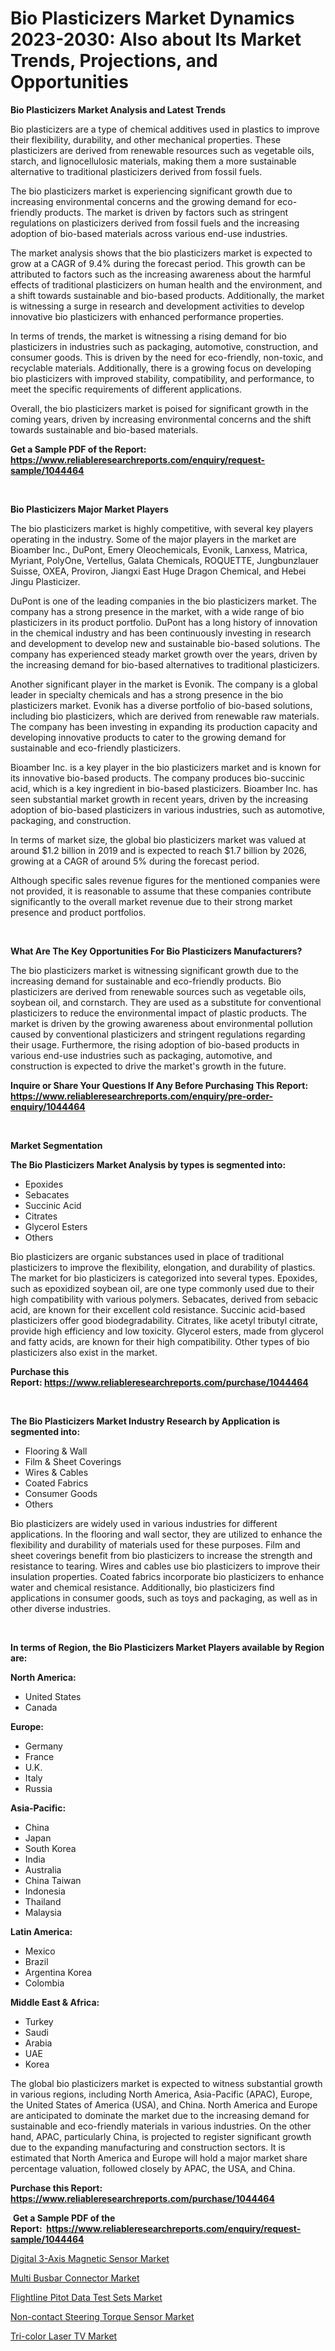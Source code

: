 <p><h1>Bio Plasticizers Market Dynamics 2023-2030: Also about Its Market Trends, Projections, and Opportunities</h1></p><p><strong>Bio Plasticizers Market Analysis and Latest Trends</strong></p>
<p><p>Bio plasticizers are a type of chemical additives used in plastics to improve their flexibility, durability, and other mechanical properties. These plasticizers are derived from renewable resources such as vegetable oils, starch, and lignocellulosic materials, making them a more sustainable alternative to traditional plasticizers derived from fossil fuels.</p><p>The bio plasticizers market is experiencing significant growth due to increasing environmental concerns and the growing demand for eco-friendly products. The market is driven by factors such as stringent regulations on plasticizers derived from fossil fuels and the increasing adoption of bio-based materials across various end-use industries.</p><p>The market analysis shows that the bio plasticizers market is expected to grow at a CAGR of 9.4% during the forecast period. This growth can be attributed to factors such as the increasing awareness about the harmful effects of traditional plasticizers on human health and the environment, and a shift towards sustainable and bio-based products. Additionally, the market is witnessing a surge in research and development activities to develop innovative bio plasticizers with enhanced performance properties.</p><p>In terms of trends, the market is witnessing a rising demand for bio plasticizers in industries such as packaging, automotive, construction, and consumer goods. This is driven by the need for eco-friendly, non-toxic, and recyclable materials. Additionally, there is a growing focus on developing bio plasticizers with improved stability, compatibility, and performance, to meet the specific requirements of different applications.</p><p>Overall, the bio plasticizers market is poised for significant growth in the coming years, driven by increasing environmental concerns and the shift towards sustainable and bio-based materials.</p></p>
<p><strong>Get a Sample PDF of the Report:&nbsp; <a href="https://www.reliableresearchreports.com/enquiry/request-sample/1044464">https://www.reliableresearchreports.com/enquiry/request-sample/1044464</a></strong></p>
<p>&nbsp;</p>
<p><strong>Bio Plasticizers Major Market Players</strong></p>
<p><p>The bio plasticizers market is highly competitive, with several key players operating in the industry. Some of the major players in the market are Bioamber Inc., DuPont, Emery Oleochemicals, Evonik, Lanxess, Matrìca, Myriant, PolyOne, Vertellus, Galata Chemicals, ROQUETTE, Jungbunzlauer Suisse, OXEA, Proviron, Jiangxi East Huge Dragon Chemical, and Hebei Jingu Plasticizer.</p><p>DuPont is one of the leading companies in the bio plasticizers market. The company has a strong presence in the market, with a wide range of bio plasticizers in its product portfolio. DuPont has a long history of innovation in the chemical industry and has been continuously investing in research and development to develop new and sustainable bio-based solutions. The company has experienced steady market growth over the years, driven by the increasing demand for bio-based alternatives to traditional plasticizers.</p><p>Another significant player in the market is Evonik. The company is a global leader in specialty chemicals and has a strong presence in the bio plasticizers market. Evonik has a diverse portfolio of bio-based solutions, including bio plasticizers, which are derived from renewable raw materials. The company has been investing in expanding its production capacity and developing innovative products to cater to the growing demand for sustainable and eco-friendly plasticizers.</p><p>Bioamber Inc. is a key player in the bio plasticizers market and is known for its innovative bio-based products. The company produces bio-succinic acid, which is a key ingredient in bio-based plasticizers. Bioamber Inc. has seen substantial market growth in recent years, driven by the increasing adoption of bio-based plasticizers in various industries, such as automotive, packaging, and construction.</p><p>In terms of market size, the global bio plasticizers market was valued at around $1.2 billion in 2019 and is expected to reach $1.7 billion by 2026, growing at a CAGR of around 5% during the forecast period.</p><p>Although specific sales revenue figures for the mentioned companies were not provided, it is reasonable to assume that these companies contribute significantly to the overall market revenue due to their strong market presence and product portfolios.</p></p>
<p>&nbsp;</p>
<p><strong>What Are The Key Opportunities For Bio Plasticizers Manufacturers?</strong></p>
<p><p>The bio plasticizers market is witnessing significant growth due to the increasing demand for sustainable and eco-friendly products. Bio plasticizers are derived from renewable sources such as vegetable oils, soybean oil, and cornstarch. They are used as a substitute for conventional plasticizers to reduce the environmental impact of plastic products. The market is driven by the growing awareness about environmental pollution caused by conventional plasticizers and stringent regulations regarding their usage. Furthermore, the rising adoption of bio-based products in various end-use industries such as packaging, automotive, and construction is expected to drive the market's growth in the future.</p></p>
<p><strong>Inquire or Share Your Questions If Any Before Purchasing This Report: <a href="https://www.reliableresearchreports.com/enquiry/pre-order-enquiry/1044464">https://www.reliableresearchreports.com/enquiry/pre-order-enquiry/1044464</a></strong></p>
<p>&nbsp;</p>
<p><strong>Market Segmentation</strong></p>
<p><strong>The Bio Plasticizers Market Analysis by types is segmented into:</strong></p>
<p><ul><li>Epoxides</li><li>Sebacates</li><li>Succinic Acid</li><li>Citrates</li><li>Glycerol Esters</li><li>Others</li></ul></p>
<p><p>Bio plasticizers are organic substances used in place of traditional plasticizers to improve the flexibility, elongation, and durability of plastics. The market for bio plasticizers is categorized into several types. Epoxides, such as epoxidized soybean oil, are one type commonly used due to their high compatibility with various polymers. Sebacates, derived from sebacic acid, are known for their excellent cold resistance. Succinic acid-based plasticizers offer good biodegradability. Citrates, like acetyl tributyl citrate, provide high efficiency and low toxicity. Glycerol esters, made from glycerol and fatty acids, are known for their high compatibility. Other types of bio plasticizers also exist in the market.</p></p>
<p><strong>Purchase this Report:&nbsp;<a href="https://www.reliableresearchreports.com/purchase/1044464">https://www.reliableresearchreports.com/purchase/1044464</a></strong></p>
<p>&nbsp;</p>
<p><strong>The Bio Plasticizers Market Industry Research by Application is segmented into:</strong></p>
<p><ul><li>Flooring & Wall</li><li>Film & Sheet Coverings</li><li>Wires & Cables</li><li>Coated Fabrics</li><li>Consumer Goods</li><li>Others</li></ul></p>
<p><p>Bio plasticizers are widely used in various industries for different applications. In the flooring and wall sector, they are utilized to enhance the flexibility and durability of materials used for these purposes. Film and sheet coverings benefit from bio plasticizers to increase the strength and resistance to tearing. Wires and cables use bio plasticizers to improve their insulation properties. Coated fabrics incorporate bio plasticizers to enhance water and chemical resistance. Additionally, bio plasticizers find applications in consumer goods, such as toys and packaging, as well as in other diverse industries.</p></p>
<p>&nbsp;</p>
<p><strong>In terms of Region, the Bio Plasticizers Market Players available by Region are:</strong></p>
<p>
    <p> <strong> North America: </strong>
        <ul>
            <li>United States</li>
            <li>Canada</li>
        </ul>
        </p> 
    <p> <strong> Europe: </strong>
        <ul>
            <li>Germany</li>
            <li>France</li>
            <li>U.K.</li>
            <li>Italy</li>
            <li>Russia</li>
        </ul>
        </p> 
    <p> <strong> Asia-Pacific: </strong>
        <ul>
            <li>China</li>
            <li>Japan</li>
            <li>South Korea</li>
            <li>India</li>
            <li>Australia</li>
            <li>China Taiwan</li>
            <li>Indonesia</li>
            <li>Thailand</li>
            <li>Malaysia</li>
        </ul>
        </p> 
    <p> <strong> Latin America: </strong>
        <ul>
            <li>Mexico</li>
            <li>Brazil</li>
            <li>Argentina Korea</li>
            <li>Colombia</li>
        </ul>
        </p> 
    <p> <strong> Middle East & Africa: </strong>
        <ul>
            <li>Turkey</li>
            <li>Saudi</li>
            <li>Arabia</li>
            <li>UAE</li>
            <li>Korea</li>
        </ul>
    </p>
    </p>
<p><p>The global bio plasticizers market is expected to witness substantial growth in various regions, including North America, Asia-Pacific (APAC), Europe, the United States of America (USA), and China. North America and Europe are anticipated to dominate the market due to the increasing demand for sustainable and eco-friendly materials in various industries. On the other hand, APAC, particularly China, is projected to register significant growth due to the expanding manufacturing and construction sectors. It is estimated that North America and Europe will hold a major market share percentage valuation, followed closely by APAC, the USA, and China.</p></p>
<p><strong>Purchase this Report: <a href="https://www.reliableresearchreports.com/purchase/1044464">https://www.reliableresearchreports.com/purchase/1044464</a></strong></p>
<p>&nbsp;<strong>Get a Sample PDF of the Report:&nbsp;&nbsp;<a href="https://www.reliableresearchreports.com/enquiry/request-sample/1044464">https://www.reliableresearchreports.com/enquiry/request-sample/1044464</a></strong></p>
<p><strong></strong></p>
<p><p><a href="https://medium.com/@avarobertson1969/digital-3-axis-magnetic-sensor-market-focuses-on-market-share-size-and-projected-forecast-till-19b05a203bad">Digital 3-Axis Magnetic Sensor Market</a></p><p><a href="https://medium.com/@dianafisher1927/multi-busbar-connector-market-the-key-to-successful-business-strategy-forecast-till-2030-e2923deb37b3">Multi Busbar Connector Market</a></p><p><a href="https://medium.com/@drakecorwin2023/decoding-flightline-pitot-data-test-sets-market-metrics-market-share-trends-and-growth-patterns-ac1a281ebb3e">Flightline Pitot Data Test Sets Market</a></p><p><a href="https://medium.com/@odellernser/non-contact-steering-torque-sensor-market-size-reveals-the-best-marketing-channels-in-global-628e1d6fcf1a">Non-contact Steering Torque Sensor Market</a></p><p><a href="https://medium.com/@carolclarkson766/tri-color-laser-tv-market-analysis-and-sze-forecasted-for-period-from-2023-to-2030-3ec60e21d5a3">Tri-color Laser TV Market</a></p></p>
